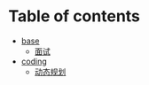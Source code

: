 # Table of contents

* [base](README.md)
  * [面试](base/mian-shi.md)
* [coding](coding/README.md)
  * [动态规划](coding/dong-tai-gui-hua.md)
